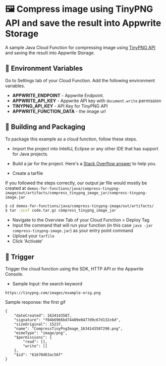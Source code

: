 # 🖼️ Compress image using TinyPNG API and save the result into Appwrite Storage
A sample Java Cloud Function for compressing image using [TinyPNG API](https://tinypng.com/developers) and saving the result into Appwrite Storage.

## 📝 Environment Variables
Go to Settings tab of your Cloud Function. Add the following environment variables.

* **APPWRITE_ENDPOINT** - Appwrite Endpoint.
* **APPWRITE_API_KEY** - Appwrite API key with `document.write` permission
* **TINYPNG_API_KEY** - API Key for TinyPNG API
* **APPWRITE_FUNCTION_DATA** - the image url

## 🚀 Building and Packaging

To package this example as a cloud function, follow these steps.

* Import the project into IntelliJ, Eclipse or any other IDE that has support for Java projects. 


* Build a jar for the project. Here's a [Stack Overflow answer](https://stackoverflow.com/questions/1082580/how-to-build-jars-from-intellij-properly) to help you.

* Create a tarfile

If you followed the steps correctly, our output jar file would mostly be created at `demos-for-functions/java/compress-tinypng-image/out/artifacts/compress_tinypng_image_jar/compress-tinypng-image.jar`

```bash
$ cd demos-for-functions/java/compress-tinypng-image/out/artifacts/
$ tar -zcvf code.tar.gz compress_tinypng_image_jar
```

* Navigate to the Overview Tab of your Cloud Function > Deploy Tag
* Input the command that will run your function (in this case `java -jar compress-tinypng-image.jar`) as your entry point command
* Upload your `tarfile` 
* Click 'Activate'

## 🎯 Trigger

Trigger the cloud function using the SDK, HTTP API or the Appwrite Console.

- Sample Input: the search keyword

```
https://tinypng.com/images/example-orig.png
```

Sample response: the first gif

```
{
    "dateCreated": 1634143587,
    "signature": "f04b6966bd74409e0477d9c67d132c6d",
    "sizeOriginal": 15237,
    "name": "CompressTinyPngImage_1634143587290.png",
    "mimeType": "image/png",
    "$permissions": {
        "read": [],
        "write": []
    },
    "$id": "61670d63ac56f"
}
```
